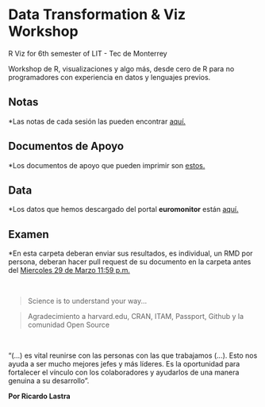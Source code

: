 # Data Transformation & Viz Workshop

R Viz for 6th semester of LIT - Tec de Monterrey

Workshop de R, visualizaciones y algo más, desde cero de R para no programadores con experiencia en datos y lenguajes previos.

## Notas

*Las notas de cada sesión las pueden encontrar [aquí.](data-transformation&viz.Rmd)

## Documentos de Apoyo

*Los documentos de apoyo que pueden imprimir son [estos.](Documentos_Apoyo/)

## Data

*Los datos que hemos descargado del portal **euromonitor** están [aquí.](data/)

## Examen

*En esta carpeta deberan enviar sus resultados, es individual, un RMD por persona, deberan hacer pull request de su documento en la carpeta antes del [Miercoles 29 de Marzo 11:59 p.m.](examen/)

&nbsp;

> Science is to understand your way...

> Agradecimiento a harvard.edu, CRAN, ITAM, Passport, Github y la comunidad Open Source

&nbsp;

“(...) es vital reunirse con las personas con las que trabajamos (...). Esto nos ayuda a ser mucho mejores jefes y más líderes. Es la oportunidad para fortalecer el vínculo con los colaboradores y ayudarlos de una manera genuina a su desarrollo”.


__Por Ricardo Lastra__